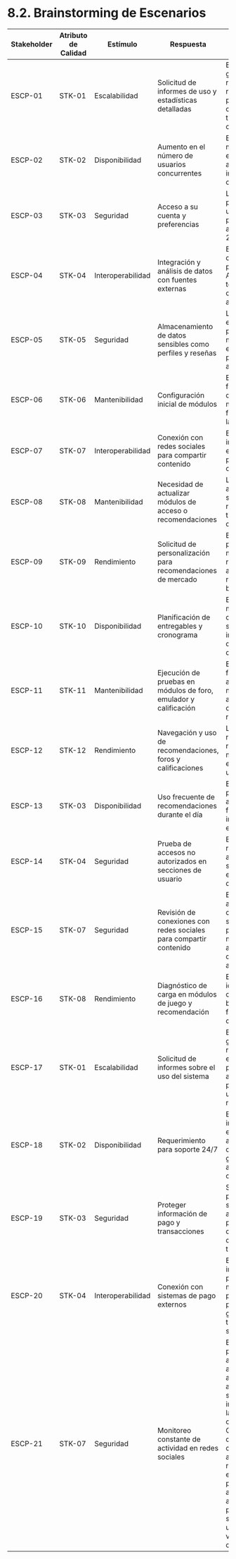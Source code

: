 # 8.2. Brainstorming de Escenarios

| Stakeholder | Atributo de Calidad | Estímulo                                         | Respuesta                                                                                     | Comentarios                                                                                          |
|-------------|---------------------|-------------------------------------------------|----------------------------------------------------------------------------------------------|-----------------------------------------------------------------------------------------------------|
| ESCP-01     | STK-01             | Escalabilidad                                   | Solicitud de informes de uso y estadísticas detalladas                                       | El sistema genera reportes rápidos y precisos, optimizando tiempos de consulta                     |
| ESCP-02     | STK-02             | Disponibilidad                                  | Aumento en el número de usuarios concurrentes                                                | El sistema se mantiene estable y accesible, incluso con carga elevada                              |
| ESCP-03     | STK-03             | Seguridad                                       | Acceso a su cuenta y preferencias                                                            | La información personal del usuario está protegida con autenticación 2FA y cifrado                 |
| ESCP-04     | STK-04             | Interoperabilidad                               | Integración y análisis de datos con fuentes externas                                         | El sistema se conecta sin problemas con APIs de terceros para obtener y analizar datos             |
| ESCP-05     | STK-05             | Seguridad                                       | Almacenamiento de datos sensibles como perfiles y reseñas                                    | Los datos están protegidos mediante encriptación y políticas de acceso seguro                      |
| ESCP-06     | STK-06             | Mantenibilidad                                  | Configuración inicial de módulos                                                             | El sistema es fácil de desplegar y modificar en futuros lanzamientos                               |
| ESCP-07     | STK-07             | Interoperabilidad                               | Conexión con redes sociales para compartir contenido                                         | El sistema integra APIs externas sin problemas de compatibilidad                                   |
| ESCP-08     | STK-08             | Mantenibilidad                                  | Necesidad de actualizar módulos de acceso o recomendaciones                                  | Las actualizaciones son sencillas y requieren un tiempo mínimo de adaptación                       |
| ESCP-09     | STK-09             | Rendimiento                                     | Solicitud de personalización para recomendaciones de mercado                                 | El sistema permite modificaciones rápidas sin afectar el rendimiento base                          |
| ESCP-10     | STK-10             | Disponibilidad                                  | Planificación de entregables y cronograma                                                   | El sistema mantiene su disponibilidad sin interrupciones durante el desarrollo                     |
| ESCP-11     | STK-11             | Mantenibilidad                                  | Ejecución de pruebas en módulos de foro, emulador y calificación                             | El sistema facilita pruebas automáticas y manuales, asegurando cambios rápidos                     |
| ESCP-12     | STK-12             | Rendimiento                                     | Navegación y uso de recomendaciones, foros y calificaciones                                  | La interfaz es rápida y responde bien, mejorando la experiencia del usuario                        |
| ESCP-13     | STK-03             | Disponibilidad                                  | Uso frecuente de recomendaciones durante el día                                              | El sistema permanece accesible y funcional, sin interrupciones en horas pico                       |
| ESCP-14     | STK-04             | Seguridad                                       | Prueba de accesos no autorizados en secciones de usuario                                     | El sistema rechaza accesos sospechosos y envía alertas de seguridad                                 |
| ESCP-15     | STK-07             | Seguridad                                       | Revisión de conexiones con redes sociales para compartir contenido                          | El sistema asegura conexiones seguras y permite monitoreo de actividad para detectar anomalías     |
| ESCP-16     | STK-08             | Rendimiento                                     | Diagnóstico de carga en módulos de juego y recomendación                                     | El sistema identifica cuellos de botella y facilita ajustes de rendimiento                         |
| ESCP-17     | STK-01             | Escalabilidad                                   | Solicitud de informes sobre el uso del sistema                                               | El sistema genera reportes escalables que permiten un análisis profundo del uso y rendimiento       |
| ESCP-18     | STK-02             | Disponibilidad                                  | Requerimiento para soporte 24/7                                                             | El sistema implementa un enfoque de alta disponibilidad, garantizando acceso continuo              |
| ESCP-19     | STK-03             | Seguridad                                       | Proteger información de pago y transacciones                                                | Se utilizan protocolos de seguridad avanzados para cifrar datos sensibles durante transacciones     |
| ESCP-20     | STK-04             | Interoperabilidad                               | Conexión con sistemas de pago externos                                                      | El sistema se integra sin problemas con múltiples pasarelas de pago, garantizando transacciones seguras |
| ESCP-21     | STK-07             | Seguridad                                       | Monitoreo constante de actividad en redes sociales                                           | El sistema proporciona alertas automáticas ante actividades sospechosas o inusuales en las cuentas conectadas. Quiere decir que ante ciertas acciones realizadas en el foro estos proporcionarán alertas automáticas para hacer seguimiento a una posible vulneración de credenciales |

